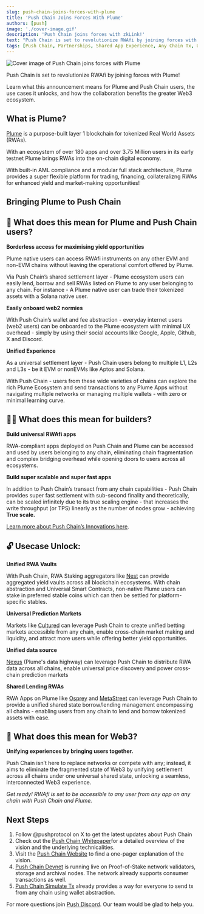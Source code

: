 ```yaml
---
slug: push-chain-joins-forces-with-plume
title: 'Push Chain Joins Forces With Plume'
authors: [push]
image: './cover-image.gif'
description: 'Push Chain joins forces with zkLink!'
text: "Push Chain is set to revolutionize RWAfi by joining forces with Plume! Learn what this announcement means for Plume and Push Chain users, the use cases it unlocks, and how the collaboration benefits the greater Web3 ecosystem."
tags: [Push Chain, Partnerships, Shared App Experience, Any Chain Tx, Universal Smart Contracts, Shared State Blockchain, Consumer Tx, Parallel Validators, Dynamic Sharding]
---
```


![Cover image of Push Chain joins forces with Plume ](./cover-image.gif)

<!--truncate-->

Push Chain is set to revolutionize RWAfi by joining forces with Plume!

Learn what this announcement means for Plume and Push Chain users, the use cases it unlocks, and how the collaboration benefits the greater Web3 ecosystem.

## What is Plume?

[Plume](https://plumenetwork.xyz/) is a purpose-built layer 1 blockchain for tokenized Real World Assets (RWAs).

With an ecosystem of over 180 apps and over 3.75 Million users in its early testnet Plume brings RWAs into the on-chain digital economy.

With built-in AML compliance and a modular full stack architecture, Plume provides a super flexible platform for trading, financing, collateralizng RWAs for enhanced yield and market-making opportunities!


## Bringing Plume to Push Chain

## 👥 What does this mean for Plume and Push Chain users?

**Borderless access for maximising yield opportunities**

Plume native users can access RWAfi instruments on any other EVM and non-EVM chains without leaving the operational comfort offered by Plume.


Via Push Chain’s shared settlement layer - Plume ecosystem users can easily lend, borrow and sell RWAs listed on Plume to any user belonging to any chain. 
For instance - A Plume native user can trade their tokenized assets with a Solana native user.

**Easily onboard web2 normies**

With Push Chain’s wallet and fee abstraction - everyday internet users (web2 users) can be onboarded to the Plume ecosystem with minimal UX overhead - simply by using their social accounts like Google, Apple, Github, X and Discord.


**Unified Experience**

As a universal settlement layer - Push Chain users belong to multiple L1, L2s and L3s - be it EVM or nonEVMs like Aptos and Solana.

With Push Chain - users from these wide varieties of chains can explore the rich Plume Ecosystem and send transactions to any Plume Apps without navigating multiple networks or managing multiple wallets - with zero or minimal learning curve.


## 👷‍♂️ What does this mean for builders?

**Build universal RWAfi apps**

RWA-compliant apps deployed on Push Chain and Plume can be accessed and used by users belonging to any chain, eliminating chain fragmentation and complex bridging overhead while opening doors to users across all ecosystems.

**Build super scalable and super fast apps**

In addition to Push Chain’s transact from any chain capabilities - Push Chain provides super fast settlement with sub-second finality and theoretically, can be scaled infinitely due to its true scaling engine - that increases the write throughput (or TPS) linearly as the number of nodes grow - achieving **True scale.**  

[Learn more about Push Chain’s Innovations here](https://push.org/blog/innovations-by-push-chain/).


## 🔓 Usecase Unlock:

**Unified RWA Vaults** 

With Push Chain, RWA Staking aggregators like [Nest](https://nest.credit/) can provide aggregated yield vaults across all blockchain ecosystems. With chain abstraction and Universal Smart Contracts, non-native Plume users can stake in preferred stable coins which can then be settled for platform-specific stables.

**Universal Prediction Markets** 

Markets like [Cultured](https://cultured.finance/) can leverage Push Chain to create unified betting markets accessible from any chain, enable cross-chain market making and liquidity, and attract more users while offering better yield opportunities.

**Unified data source** 

[Nexus](https://docs.plumenetwork.xyz/plume/nexus-data-highway/overview) (Plume's data highway) can leverage Push Chain to distribute RWA data across all chains, enable universal price discovery and power cross-chain prediction markets

**Shared Lending RWAs** 

RWA Apps on Plume like [Osprey](https://osprey.market/) and [MetaStreet](https://metastreet.xyz/) can leverage Push Chain to provide a unified shared state borrow/lending management encompassing all chains - enabling users from any chain to lend and borrow tokenized assets with ease.


## **🌌** What does this mean for Web3?

**Unifying experiences by bringing users together.**

Push Chain isn’t here to replace networks or compete with any; instead, it aims to eliminate the fragmented state of Web3 by unifying settlement across all chains under one universal shared state, unlocking a seamless, interconnected Web3 experience.

*Get ready! RWAfi is set to be accessible to any user from any app on any chain with Push Chain and Plume.*

## Next Steps

1. Follow @pushprotocol on X to get the latest updates about Push Chain
2. Check out the [Push Chain Whitepaper](https://whitepaper.push.org/)for a detailed overview of the vision and the underlying technicalities.
3. Visit the [Push Chain Website](https://push.org/chain) to find a one-pager explanation of the vision.
4. [Push Chain Devnet](https://scan.push.org/) is running live on Proof-of-Stake network validators, storage and archival nodes. The network already supports consumer transactions as well.
5. [Push Chain Simulate Tx](https://simulate.push.org) already provides a way for everyone to send tx from any chain using wallet abstraction.

For more questions join [Push Discord](https://discord.com/invite/pushprotocol). Our team would be glad to help you.